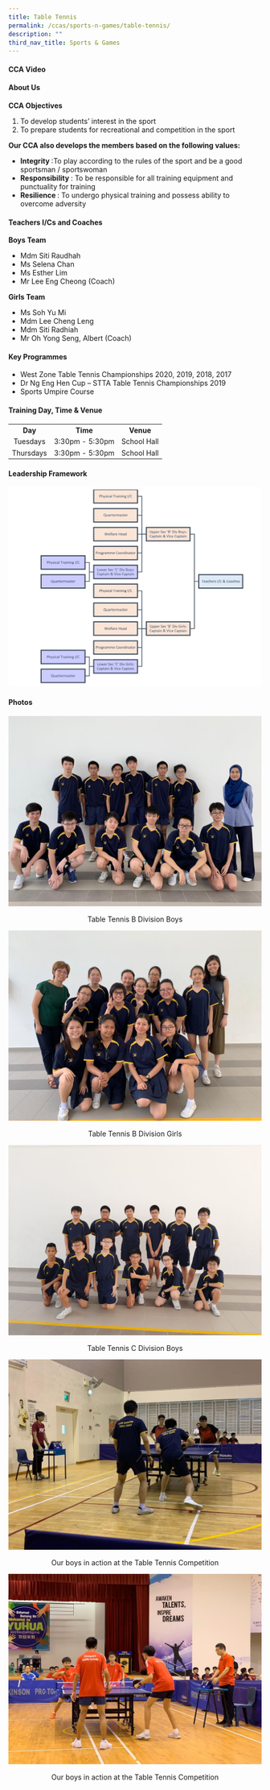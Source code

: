 ```yaml
---
title: Table Tennis
permalink: /ccas/sports-n-games/table-tennis/
description: ""
third_nav_title: Sports & Games
---
```

<h4>CCA Video</h4>
<h4>About Us</h4>
<p><strong>CCA Objectives</strong></p>
<ol>
<li>To develop students&rsquo; interest in the sport</li>
<li>To prepare students for recreational and competition in the sport</li>
</ol>
<p><strong>Our CCA also develops the members based on the following values:</strong></p>
<ul>
<li><strong>Integrity&nbsp;</strong>:To play according to the rules of the sport and be a good sportsman / sportswoman</li>
<li><strong>Responsibility&nbsp;</strong>: To be responsible for all training equipment and punctuality for training</li>
<li><strong>Resilience&nbsp;</strong>:&nbsp;To undergo physical training and possess ability to overcome adversity</li>
</ul>
<h4>Teachers I/Cs and Coaches</h4>
<p><strong>Boys Team</strong></p>
<ul>
<li>Mdm Siti Raudhah</li>
<li>Ms Selena Chan</li>
<li>Ms Esther Lim</li>
<li>Mr Lee Eng Cheong (Coach)</li>
</ul>
<p><strong>Girls Team</strong></p>
<ul>
<li>Ms Soh Yu Mi</li>
<li>Mdm Lee Cheng Leng</li>
<li>Mdm Siti Radhiah</li>
<li>Mr Oh Yong Seng, Albert (Coach)</li>
</ul>
<h4>Key Programmes</h4>
<ul>
<li>West Zone Table Tennis Championships 2020, 2019, 2018, 2017</li>
<li>Dr Ng Eng Hen Cup &ndash; STTA Table Tennis Championships 2019</li>
<li>Sports Umpire Course</li>
</ul>
<h4>Training Day, Time &amp; Venue</h4>
<table>
<tbody>
<tr>
<th style="text-align: center;">Day</th>
<th style="text-align: center;">Time</th>
<th style="text-align: center;">Venue</th>
</tr>
<tr>
<td style="text-align: center;">Tuesdays</td>
<td style="text-align: center;">3:30pm - 5:30pm</td>
<td style="text-align: center;">School Hall</td>
</tr>
<tr>
<td style="text-align: center;">Thursdays</td>
<td style="text-align: center;">3:30pm - 5:30pm</td>
<td style="text-align: center;">School Hall</td>
</tr>
</tbody>
</table>
<h4>Leadership Framework</h4>
<img src="/images/tt1.jpg">
<h4>Photos</h4>
<img src="/images/tt2.jpg">
<p style="text-align: center;">Table Tennis B Division Boys</p>
<img src="/images/tt3.jpg">
<p style="text-align: center;">Table Tennis B Division Girls</p>
<img src="/images/tt4.jpg">
<p style="text-align: center;">Table Tennis C Division Boys</p>
<img src="/images/tt5.jpg">
<p style="text-align: center;">Our boys in action at the Table Tennis Competition</p>
<img src="/images/tt6.jpg">
<p style="text-align: center;">Our boys in action at the Table Tennis Competition</p>